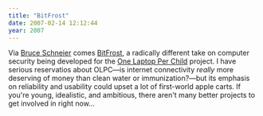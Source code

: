 ```yaml
---
title: "BitFrost"
date: 2007-02-14 12:12:44
year: 2007
---
```

Via <a href="http://www.schneier.com">Bruce Schneier</a> comes <a href="http://wiki.laptop.org/go/Bitfrost">BitFrost</a>, a radically different take on computer security being developed for the <a href="http://wiki.laptop.org">One Laptop Per Child</a> project.  I have serious reservatios about OLPC—is internet connectivity <em>really</em> more deserving of money than clean water or immunization?—but its emphasis on reliability and usability could upset a lot of first-world apple carts.  If you're young, idealistic, and ambitious, there aren't many better projects to get involved in right now...
